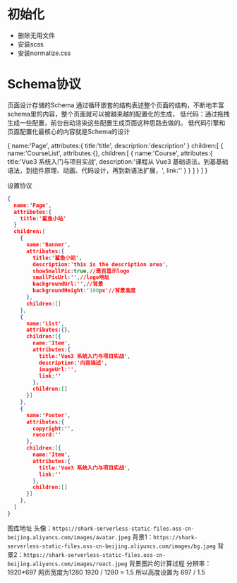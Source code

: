 # 初始化
* 删除无用文件
* 安装scss
* 安装normalize.css

# Schema协议
页面设计存储的Schema
通过循环嵌套的结构表述整个页面的结构，不断地丰富schema里的内容，整个页面就可以被越来越的配置化的生成，
低代码：通过拖拽生成一些配置，前台自动渲染这些配置生成页面这种思路去做的。
低代码引擎和页面配置化最核心的内容就是Schema的设计
<!-- 自定义的schema结构 -->
{
  name:'Page',
  attributes:{
     title:'title',
     description:'description'
  }
  children:[
    {
      name:'CourseList',
      attributes:{},
      children:[
        {
          name:'Course',
          attributes:{
            title:'Vue3 系统入门与项目实战',
            description:'课程从 Vue3 基础语法，到基基础语法，到组件原理、动画、代码设计，再到新语法扩展，',
            link:''
          }
        }
      ]
    }
  ]
}

设置协议
<!-- 对前面的schema结构进行精简 -->
<!-- 首页配置化 -->
```json
{
  name:'Page',
  attributes:{
    title:'鲨鱼小站'
  }
  children:[
    {
      name:'Banner',
      attributes:{
        title:'鲨鱼小站',
        description:'this is the description area',
        showSmallPic:true,//是否显示logo
        smallPicUrl:'',//logo地址
        backgroundUrl:'',//背景
        backgroundHeight:'100px'//背景高度
      },
      children:[]
    },
    {
      name:'List',
      attributes:{},
      children:[{
        name:'Item',
        attributes:{
          title:'Vue3 系统入门与项目实战',
          description:'内容描述',
          imageUrl:'',
          link:''
        },
        children:[]
      }]
    },
    {
      name:'Footer',
      attributes:{
        copyright:'',
        record:''
      },
      children:[{
        name:'Item',
        attributes:{
          title:'Vue3 系统入门与项目实战',
          link:''
        },
        children:[]
      }]
    },
  ]
}
```


图库地址
头像：`https://shark-serverless-static-files.oss-cn-beijing.aliyuncs.com/images/avatar.jpeg`
背景1：`https://shark-serverless-static-files.oss-cn-beijing.aliyuncs.com/images/bg.jpeg`
背景2：`https://shark-serverless-static-files.oss-cn-beijing.aliyuncs.com/images/react.jpeg`
背景图片的计算过程
分辨率：1920*697
网页宽度为1280 1920 / 1280 = 1.5
所以高度设置为 697 / 1.5
